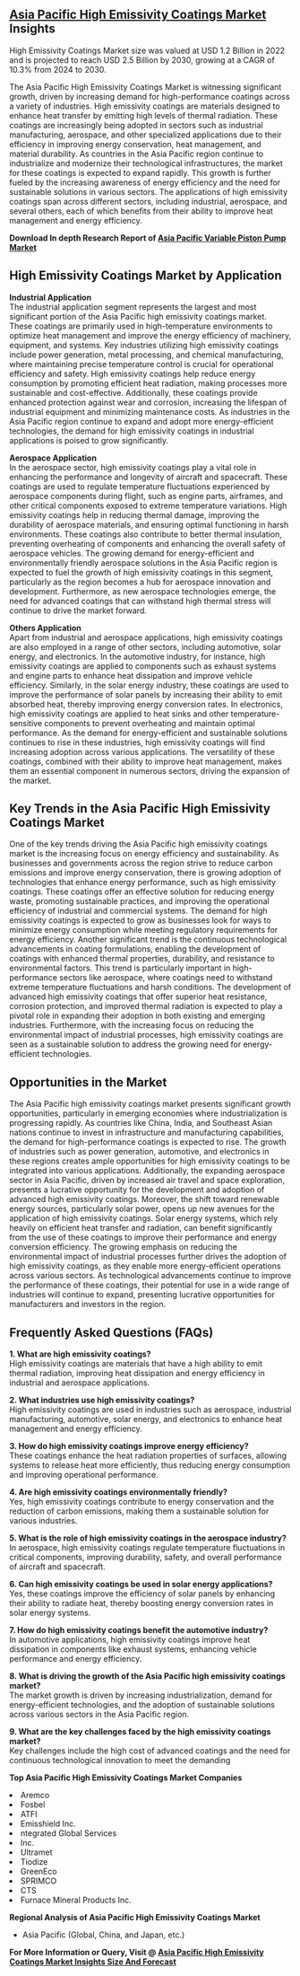 <h2><a href="https://www.verifiedmarketreports.com/download-sample/?rid=515244&amp;utm_source=Github-Feb&amp;utm_medium=225" target="_blank">Asia Pacific High Emissivity Coatings Market</a> Insights</h2><p>High Emissivity Coatings Market size was valued at USD 1.2 Billion in 2022 and is projected to reach USD 2.5 Billion by 2030, growing at a CAGR of 10.3% from 2024 to 2030.</p><p><p>The Asia Pacific High Emissivity Coatings Market is witnessing significant growth, driven by increasing demand for high-performance coatings across a variety of industries. High emissivity coatings are materials designed to enhance heat transfer by emitting high levels of thermal radiation. These coatings are increasingly being adopted in sectors such as industrial manufacturing, aerospace, and other specialized applications due to their efficiency in improving energy conservation, heat management, and material durability. As countries in the Asia Pacific region continue to industrialize and modernize their technological infrastructures, the market for these coatings is expected to expand rapidly. This growth is further fueled by the increasing awareness of energy efficiency and the need for sustainable solutions in various sectors. The applications of high emissivity coatings span across different sectors, including industrial, aerospace, and several others, each of which benefits from their ability to improve heat management and energy efficiency. <p><strong>Download In depth Research Report of <a href="https://www.verifiedmarketreports.com/download-sample/?rid=236118&amp;utm_source=Pulse-Dec&amp;utm_medium=225" target="_blank">Asia Pacific Variable Piston Pump Market</a></strong></p></p> <h2>High Emissivity Coatings Market by Application</h2> <p><strong>Industrial Application</strong><br> The industrial application segment represents the largest and most significant portion of the Asia Pacific high emissivity coatings market. These coatings are primarily used in high-temperature environments to optimize heat management and improve the energy efficiency of machinery, equipment, and systems. Key industries utilizing high emissivity coatings include power generation, metal processing, and chemical manufacturing, where maintaining precise temperature control is crucial for operational efficiency and safety. High emissivity coatings help reduce energy consumption by promoting efficient heat radiation, making processes more sustainable and cost-effective. Additionally, these coatings provide enhanced protection against wear and corrosion, increasing the lifespan of industrial equipment and minimizing maintenance costs. As industries in the Asia Pacific region continue to expand and adopt more energy-efficient technologies, the demand for high emissivity coatings in industrial applications is poised to grow significantly. <p><strong>Aerospace Application</strong><br> In the aerospace sector, high emissivity coatings play a vital role in enhancing the performance and longevity of aircraft and spacecraft. These coatings are used to regulate temperature fluctuations experienced by aerospace components during flight, such as engine parts, airframes, and other critical components exposed to extreme temperature variations. High emissivity coatings help in reducing thermal damage, improving the durability of aerospace materials, and ensuring optimal functioning in harsh environments. These coatings also contribute to better thermal insulation, preventing overheating of components and enhancing the overall safety of aerospace vehicles. The growing demand for energy-efficient and environmentally friendly aerospace solutions in the Asia Pacific region is expected to fuel the growth of high emissivity coatings in this segment, particularly as the region becomes a hub for aerospace innovation and development. Furthermore, as new aerospace technologies emerge, the need for advanced coatings that can withstand high thermal stress will continue to drive the market forward. <p><strong>Others Application</strong><br> Apart from industrial and aerospace applications, high emissivity coatings are also employed in a range of other sectors, including automotive, solar energy, and electronics. In the automotive industry, for instance, high emissivity coatings are applied to components such as exhaust systems and engine parts to enhance heat dissipation and improve vehicle efficiency. Similarly, in the solar energy industry, these coatings are used to improve the performance of solar panels by increasing their ability to emit absorbed heat, thereby improving energy conversion rates. In electronics, high emissivity coatings are applied to heat sinks and other temperature-sensitive components to prevent overheating and maintain optimal performance. As the demand for energy-efficient and sustainable solutions continues to rise in these industries, high emissivity coatings will find increasing adoption across various applications. The versatility of these coatings, combined with their ability to improve heat management, makes them an essential component in numerous sectors, driving the expansion of the market. <h2>Key Trends in the Asia Pacific High Emissivity Coatings Market</h2> <p>One of the key trends driving the Asia Pacific high emissivity coatings market is the increasing focus on energy efficiency and sustainability. As businesses and governments across the region strive to reduce carbon emissions and improve energy conservation, there is growing adoption of technologies that enhance energy performance, such as high emissivity coatings. These coatings offer an effective solution for reducing energy waste, promoting sustainable practices, and improving the operational efficiency of industrial and commercial systems. The demand for high emissivity coatings is expected to grow as businesses look for ways to minimize energy consumption while meeting regulatory requirements for energy efficiency. Another significant trend is the continuous technological advancements in coating formulations, enabling the development of coatings with enhanced thermal properties, durability, and resistance to environmental factors. This trend is particularly important in high-performance sectors like aerospace, where coatings need to withstand extreme temperature fluctuations and harsh conditions. The development of advanced high emissivity coatings that offer superior heat resistance, corrosion protection, and improved thermal radiation is expected to play a pivotal role in expanding their adoption in both existing and emerging industries. Furthermore, with the increasing focus on reducing the environmental impact of industrial processes, high emissivity coatings are seen as a sustainable solution to address the growing need for energy-efficient technologies. <h2>Opportunities in the Market</h2> <p>The Asia Pacific high emissivity coatings market presents significant growth opportunities, particularly in emerging economies where industrialization is progressing rapidly. As countries like China, India, and Southeast Asian nations continue to invest in infrastructure and manufacturing capabilities, the demand for high-performance coatings is expected to rise. The growth of industries such as power generation, automotive, and electronics in these regions creates ample opportunities for high emissivity coatings to be integrated into various applications. Additionally, the expanding aerospace sector in Asia Pacific, driven by increased air travel and space exploration, presents a lucrative opportunity for the development and adoption of advanced high emissivity coatings. Moreover, the shift toward renewable energy sources, particularly solar power, opens up new avenues for the application of high emissivity coatings. Solar energy systems, which rely heavily on efficient heat transfer and radiation, can benefit significantly from the use of these coatings to improve their performance and energy conversion efficiency. The growing emphasis on reducing the environmental impact of industrial processes further drives the adoption of high emissivity coatings, as they enable more energy-efficient operations across various sectors. As technological advancements continue to improve the performance of these coatings, their potential for use in a wide range of industries will continue to expand, presenting lucrative opportunities for manufacturers and investors in the region. <h2>Frequently Asked Questions (FAQs)</h2> <p><strong>1. What are high emissivity coatings?</strong><br>High emissivity coatings are materials that have a high ability to emit thermal radiation, improving heat dissipation and energy efficiency in industrial and aerospace applications.</p> <p><strong>2. What industries use high emissivity coatings?</strong><br>High emissivity coatings are used in industries such as aerospace, industrial manufacturing, automotive, solar energy, and electronics to enhance heat management and energy efficiency.</p> <p><strong>3. How do high emissivity coatings improve energy efficiency?</strong><br>These coatings enhance the heat radiation properties of surfaces, allowing systems to release heat more efficiently, thus reducing energy consumption and improving operational performance.</p> <p><strong>4. Are high emissivity coatings environmentally friendly?</strong><br>Yes, high emissivity coatings contribute to energy conservation and the reduction of carbon emissions, making them a sustainable solution for various industries.</p> <p><strong>5. What is the role of high emissivity coatings in the aerospace industry?</strong><br>In aerospace, high emissivity coatings regulate temperature fluctuations in critical components, improving durability, safety, and overall performance of aircraft and spacecraft.</p> <p><strong>6. Can high emissivity coatings be used in solar energy applications?</strong><br>Yes, these coatings improve the efficiency of solar panels by enhancing their ability to radiate heat, thereby boosting energy conversion rates in solar energy systems.</p> <p><strong>7. How do high emissivity coatings benefit the automotive industry?</strong><br>In automotive applications, high emissivity coatings improve heat dissipation in components like exhaust systems, enhancing vehicle performance and energy efficiency.</p> <p><strong>8. What is driving the growth of the Asia Pacific high emissivity coatings market?</strong><br>The market growth is driven by increasing industrialization, demand for energy-efficient technologies, and the adoption of sustainable solutions across various sectors in the Asia Pacific region.</p> <p><strong>9. What are the key challenges faced by the high emissivity coatings market?</strong><br>Key challenges include the high cost of advanced coatings and the need for continuous technological innovation to meet the demanding</p><p><strong>Top Asia Pacific High Emissivity Coatings Market Companies</strong></p><div data-test-id=""><p><li>Aremco</li><li> Fosbel</li><li> ATFI</li><li> Emisshield Inc.</li><li> ntegrated Global Services</li><li> Inc.</li><li> Ultramet</li><li> Tiodize</li><li> GreenEco</li><li> SPRIMCO</li><li> CTS</li><li> Furnace Mineral Products Inc.</li></p><div><strong>Regional Analysis of&nbsp;Asia Pacific High Emissivity Coatings Market</strong></div><ul><li dir="ltr"><p dir="ltr">Asia Pacific (Global, China, and Japan, etc.)</p></li></ul><p><strong>For More Information or Query, Visit @&nbsp;</strong><strong><a href="https://www.verifiedmarketreports.com/product/high-emissivity-coatings-market/?utm_source=Github-Feb&amp;utm_medium=225" target="_blank">Asia Pacific High Emissivity Coatings Market Insights Size And Forecast</a></strong></p></div><h2>&nbsp;</h2><div data-test-id="">&nbsp;</div>
